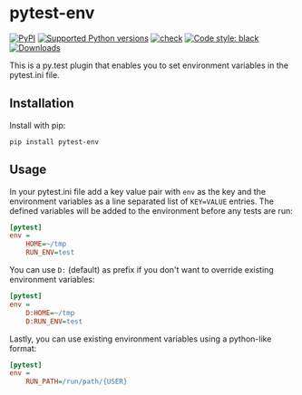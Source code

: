 # pytest-env

[![PyPI](https://img.shields.io/pypi/v/pytest-env?style=flat-square)](https://pypi.org/project/pytest-env/)
[![Supported Python
versions](https://img.shields.io/pypi/pyversions/pytest-env.svg)](https://pypi.org/project/pytest-env/)
[![check](https://github.com/pytest-dev/pytest-env/actions/workflows/check.yml/badge.svg)](https://github.com/pytest-dev/pytest-env/actions/workflows/check.yml)
[![Code style:
black](https://img.shields.io/badge/code%20style-black-000000.svg)](https://github.com/psf/black)
[![Downloads](https://pepy.tech/badge/pytest-env/month)](https://pepy.tech/project/pytest-env/month)

This is a py.test plugin that enables you to set environment variables in the pytest.ini file.

## Installation

Install with pip:

```shell
pip install pytest-env
```

## Usage

In your pytest.ini file add a key value pair with `env` as the key and the environment variables as a line separated list of `KEY=VALUE` entries.  The defined variables will be added to the environment before any tests are run:

```ini
[pytest]
env =
    HOME=~/tmp
    RUN_ENV=test
```

You can use `D:` (default) as prefix if you don't want to override existing environment variables:

```ini
[pytest]
env =
    D:HOME=~/tmp
    D:RUN_ENV=test
```

Lastly, you can use existing environment variables using a python-like format:

```ini
[pytest]
env =
    RUN_PATH=/run/path/{USER}
```
